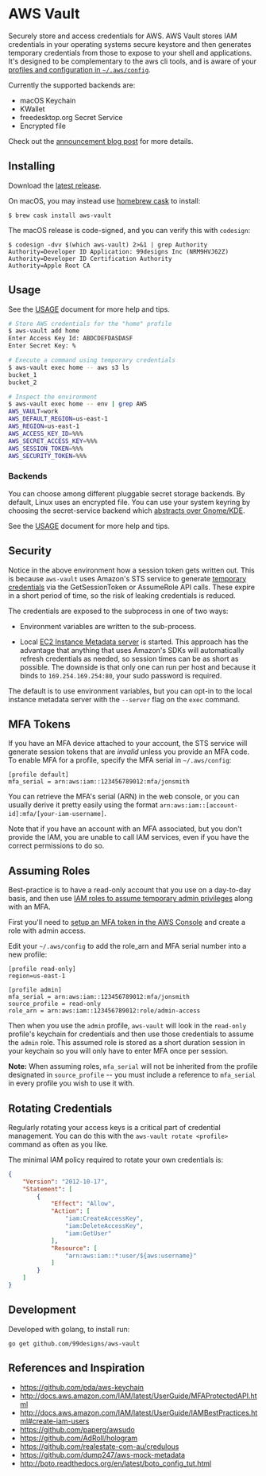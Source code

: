 # AWS Vault

Securely store and access credentials for AWS. AWS Vault stores IAM credentials in your operating systems secure keystore and then generates temporary credentials from those to expose to your shell and applications. It's designed to be complementary to the aws cli tools, and is aware of your [profiles and configuration in `~/.aws/config`](http://docs.aws.amazon.com/cli/latest/userguide/cli-chap-getting-started.html#cli-config-files).

Currently the supported backends are:

* macOS Keychain
* KWallet
* freedesktop.org Secret Service
* Encrypted file

Check out the [announcement blog post](https://99designs.com.au/tech-blog/blog/2015/10/26/aws-vault/) for more details.

## Installing

Download the [latest release](https://github.com/99designs/aws-vault/releases).

On macOS, you may instead use [homebrew cask](https://github.com/caskroom/homebrew-cask) to install:

    $ brew cask install aws-vault

The macOS release is code-signed, and you can verify this with `codesign`:

    $ codesign -dvv $(which aws-vault) 2>&1 | grep Authority
    Authority=Developer ID Application: 99designs Inc (NRM9HVJ62Z)
    Authority=Developer ID Certification Authority
    Authority=Apple Root CA

## Usage

See the [USAGE](./USAGE.md) document for more help and tips.

```bash
# Store AWS credentials for the "home" profile
$ aws-vault add home
Enter Access Key Id: ABDCDEFDASDASF
Enter Secret Key: %

# Execute a command using temporary credentials
$ aws-vault exec home -- aws s3 ls
bucket_1
bucket_2

# Inspect the environment
$ aws-vault exec home -- env | grep AWS
AWS_VAULT=work
AWS_DEFAULT_REGION=us-east-1
AWS_REGION=us-east-1
AWS_ACCESS_KEY_ID=%%%
AWS_SECRET_ACCESS_KEY=%%%
AWS_SESSION_TOKEN=%%%
AWS_SECURITY_TOKEN=%%%
```

### Backends

You can choose among different pluggable secret storage backends. By default, Linux uses an encrypted file. You can use your system keyring by choosing the secret-service backend which [abstracts over Gnome/KDE](https://specifications.freedesktop.org/secret-service/).

See the [USAGE](./USAGE.md) document for more help and tips.

## Security

Notice in the above environment how a session token gets written out. This is because `aws-vault` uses Amazon's STS service
to generate [temporary credentials](http://docs.aws.amazon.com/IAM/latest/UserGuide/id_credentials_temp.html) via the GetSessionToken or AssumeRole API calls. These expire in a short period of time, so the risk of leaking credentials is reduced.

The credentials are exposed to the subprocess in one of two ways:

 * Environment variables are written to the sub-process.

 * Local [EC2 Instance Metadata server](http://docs.aws.amazon.com/AWSEC2/latest/UserGuide/ec2-instance-metadata.html) is started. This approach has the advantage that anything that uses Amazon's SDKs will automatically refresh credentials as needed, so session times can be as short as possible. The downside is that only one can run per host and because it binds to `169.254.169.254:80`, your sudo password is required.

The default is to use environment variables, but you can opt-in to the local instance metadata server with the `--server` flag on the `exec` command.

## MFA Tokens

If you have an MFA device attached to your account, the STS service will generate session tokens that are *invalid* unless you provide an MFA code. To enable MFA for a profile, specify the MFA serial in `~/.aws/config`:

```
[profile default]
mfa_serial = arn:aws:iam::123456789012:mfa/jonsmith
```

You can retrieve the MFA's serial (ARN) in the web console, or you can usually derive it pretty easily using the format `arn:aws:iam::[account-id]:mfa/[your-iam-username]`.

Note that if you have an account with an MFA associated, but you don't provide the IAM, you are unable to call IAM services, even if you have the correct permissions to do so.

## Assuming Roles

Best-practice is to have a read-only account that you use on a day-to-day basis, and then use [IAM roles to assume temporary admin privileges](http://docs.aws.amazon.com/cli/latest/userguide/cli-roles.html) along with an MFA.

First you'll need to [setup an MFA token in the AWS Console](http://docs.aws.amazon.com/IAM/latest/UserGuide/GenerateMFAConfigAccount.html) and create a role with admin access.

Edit your `~/.aws/config` to add the role_arn and MFA serial number into a new profile:

```
[profile read-only]
region=us-east-1

[profile admin]
mfa_serial = arn:aws:iam::123456789012:mfa/jonsmith
source_profile = read-only
role_arn = arn:aws:iam::123456789012:role/admin-access
```

Then when you use the `admin` profile, `aws-vault` will look in the `read-only` profile's keychain for credentials and then use those credentials to assume the `admin` role. This assumed role is stored as a short duration session in your keychain so you will only have to enter MFA once per session.

**Note:** When assuming roles, `mfa_serial` will not be inherited from the profile designated in `source_profile` -- you must include a reference to `mfa_serial` in every profile you wish to use it with.

## Rotating Credentials

Regularly rotating your access keys is a critical part of credential management. You can do this with the `aws-vault rotate <profile>` command as often as you like.

The minimal IAM policy required to rotate your own credentials is:

```json
{
    "Version": "2012-10-17",
    "Statement": [
        {
            "Effect": "Allow",
            "Action": [
                "iam:CreateAccessKey",
                "iam:DeleteAccessKey",
                "iam:GetUser"
            ],
            "Resource": [
                "arn:aws:iam::*:user/${aws:username}"
            ]
        }
    ]
}
```

## Development

Developed with golang, to install run:

```
go get github.com/99designs/aws-vault
```

## References and Inspiration

 * https://github.com/pda/aws-keychain
 * http://docs.aws.amazon.com/IAM/latest/UserGuide/MFAProtectedAPI.html
 * http://docs.aws.amazon.com/IAM/latest/UserGuide/IAMBestPractices.html#create-iam-users
 * https://github.com/paperg/awsudo
 * https://github.com/AdRoll/hologram
 * https://github.com/realestate-com-au/credulous
 * https://github.com/dump247/aws-mock-metadata
 * http://boto.readthedocs.org/en/latest/boto_config_tut.html
